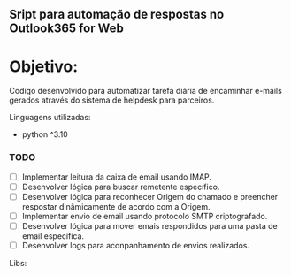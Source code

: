 ## Sript para automação de respostas no Outlook365 for Web
# Objetivo:

Codigo desenvolvido para automatizar tarefa diária de encaminhar e-mails gerados através do sistema de helpdesk para parceiros.

Linguagens utilizadas:
- python ^3.10

### TODO

- [ ] Implementar leitura da caixa de email usando IMAP.
- [ ] Desenvolver lógica para buscar remetente específico.
- [ ] Desenvolver lógica para reconhecer Origem do chamado e preencher respostar dinâmicamente de acordo com a Origem.
- [ ] Implementar envio de email usando protocolo SMTP criptografado.
- [ ] Desenvolver lógica para mover emais respondidos para uma pasta de email específica.
- [ ] Desenvolver logs para aconpanhamento de envios realizados.

Libs:
